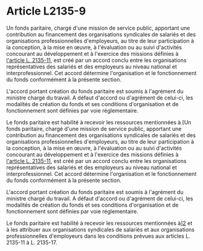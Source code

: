 # Article L2135-9

Un fonds paritaire, chargé d'une mission de service public, apportant une contribution au financement des organisations syndicales de salariés et des organisations professionnelles d'employeurs, au titre de leur participation à la conception, à la mise en œuvre, à l'évaluation ou au suivi d'activités concourant au développement et à l'exercice des missions définies à [l'article L. 2135-11][1], est créé par un accord conclu entre les organisations représentatives des salariés et des employeurs au niveau national et interprofessionnel. Cet accord détermine l'organisation et le fonctionnement du fonds conformément à la présente section. 
  
  
L'accord portant création du fonds paritaire est soumis à l'agrément du ministre chargé du travail. A défaut d'accord ou d'agrément de celui-ci, les modalités de création du fonds et ses conditions d'organisation et de fonctionnement sont définies par voie réglementaire. 
  
  
Le fonds paritaire est habilité à recevoir les ressources mentionnées à [Un fonds paritaire, chargé d'une mission de service public, apportant une contribution au financement des organisations syndicales de salariés et des organisations professionnelles d'employeurs, au titre de leur participation à la conception, à la mise en œuvre, à l'évaluation ou au suivi d'activités concourant au développement et à l'exercice des missions définies à [l'article L. 2135-11][1], est créé par un accord conclu entre les organisations représentatives des salariés et des employeurs au niveau national et interprofessionnel. Cet accord détermine l'organisation et le fonctionnement du fonds conformément à la présente section. 
  
  
L'accord portant création du fonds paritaire est soumis à l'agrément du ministre chargé du travail. A défaut d'accord ou d'agrément de celui-ci, les modalités de création du fonds et ses conditions d'organisation et de fonctionnement sont définies par voie réglementaire. 
  
  
Le fonds paritaire est habilité à recevoir les ressources mentionnées à][2] et à les attribuer aux organisations syndicales de salariés et aux organisations professionnelles d'employeurs dans les conditions prévues aux articles L. 2135-11 à L. 2135-17.

 [1]: /affichCodeArticle.do?cidTexte=LEGITEXT000006072050&idArticle=LEGIARTI000028689583&dateTexte=&categorieLien=cid
 [2]: /affichCodeArticle.do?cidTexte=LEGITEXT000006072050&idArticle=LEGIARTI000028689581&dateTexte=&categorieLien=cid
